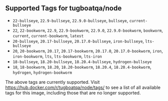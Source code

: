 ## Supported Tags for tugboatqa/node

* `22-bullseye`, `22.9-bullseye`, `22.9.0-bullseye`, `bullseye`, `current-bullseye`
* `22`, `22-bookworm`, `22.9`, `22.9-bookworm`, `22.9.0`, `22.9.0-bookworm`, `bookworm`, `current`, `current-bookworm`, `latest`
* `20-bullseye`, `20.17-bullseye`, `20.17.0-bullseye`, `iron-bullseye`, `lts-bullseye`
* `20`, `20-bookworm`, `20.17`, `20.17-bookworm`, `20.17.0`, `20.17.0-bookworm`, `iron`, `iron-bookworm`, `lts`, `lts-bookworm`, `lts-iron`
* `18-bullseye`, `18.20-bullseye`, `18.20.4-bullseye`, `hydrogen-bullseye`
* `18`, `18-bookworm`, `18.20`, `18.20-bookworm`, `18.20.4`, `18.20.4-bookworm`, `hydrogen`, `hydrogen-bookworm`

The above tags are currently supported. Visit https://hub.docker.com/r/tugboatqa/node/tags/ to see a list of all available tags for this image, including those that are no longer supported.
